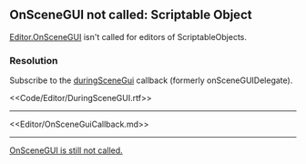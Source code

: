## OnSceneGUI not called: Scriptable Object

[Editor.OnSceneGUI](https://docs.unity3d.com/ScriptReference/Editor.OnSceneGUI.html) isn't called for editors of ScriptableObjects.

### Resolution
Subscribe to the [duringSceneGui](https://docs.unity3d.com/ScriptReference/SceneView-duringSceneGui.html) callback (formerly onSceneGUIDelegate).  

<<Code/Editor/DuringSceneGUI.rtf>>

---  

<<Editor/OnSceneGuiCallback.md>>

---  

[OnSceneGUI is still not called.](OnSceneGUI%20Gizmos.md)